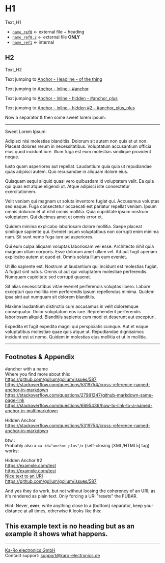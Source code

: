# H1
Text_H1

* [`name_ref0`](ref0#da-topic)  <- external file + heading
* [`name_ref0.2`](ref0)         <- external file **ONLY**
* [`name_ref1`][ref1]           <- internal


## H2
Text_H2

Text jumping to [Anchor - Headline - of the thing](#footnotes-appendix)

Text jumping to [Anchor - Inline - #anchor](#anchor)

Text jumping to [Anchor - Inline - hidden - #anchor_plus](#anchor_plus)

Text jumping to [Anchor - Inline - hidden #2 - #anchor_plus_plus](#anchor_plus_plus)

Now a separator & then some sweet lorem ipsum:

---

Sweet Lorem Ipsum:

Adipisci nisi molestiae blanditiis. Dolorum sit autem non quis et ut non.
Placeat dolores rerum in necessitatibus. Voluptatum accusantium officia eius
quod incidunt iure. Illum fuga est eum molestias similique provident neque.

Iusto quam asperiores aut repellat. Laudantium quia quia ut repudiandae quas
adipisci autem. Quo recusandae in aliquam dolore eius.

Quisquam sequi aliquid quasi vero quibusdam id voluptatem velit. Ea quia qui
quas est atque eligendi ut. Atque adipisci iste consectetur exercitationem.

Velit veniam qui magnam ut soluta inventore fugiat qui. Accusamus voluptas sed
eaque. Fuga consectetur occaecati est pariatur repellat veniam. Ipsum omnis
dolorum et ut nihil omnis mollitia. Quia cupiditate ipsum nostrum voluptatem.
Qui ducimus amet et omnis error et.

Quidem minima explicabo laboriosam dolore mollitia. Saepe placeat similique
sapiente qui. Eveniet ipsum voluptatibus non corrupti enim minima nam. Sit sunt
nemo fuga iure ad asperiores.

Qui eum culpa aliquam voluptas laboriosam vel esse. Architecto nihil quia magnam
ullam corporis. Esse dolorum amet ullam vel. Ad aut fugit aperiam explicabo
autem ut quod et. Omnis soluta illum eum eveniet.

Ut illo sapiente est. Nostrum ut laudantium qui incidunt est molestias fugiat. A
fugiat sint natus. Omnis ut aut qui voluptatem molestiae perferendis. Numquam
cupiditate sed corrupti quaerat.

Sit alias necessitatibus vitae eveniet perferendis voluptas libero. Labore
excepturi quo mollitia rem perferendis ipsum repellendus minima. Quidem ipsa
sint aut numquam sit dolorem blanditiis.

Maxime laudantium distinctio cum accusamus in velit doloremque consequatur.
Dolor voluptatum eos iure. Reprehenderit perferendis laboriosam aliquid.
Blanditiis sapiente cum modi et deserunt aut excepturi.

Expedita et fugit expedita magni qui perspiciatis cumque. Aut et eaque
voluptatibus molestiae quae quis atque ut. Repudiandae dignissimos incidunt est
ut nemo. Quidem in molestias eius mollitia et ut in mollitia.

---
## Footnotes & Appendix

[ref1]: https://example.com/test

<a id="anchor">#anchor with a name</a>  
Where you find more about this:  
https://github.com/gollum/gollum/issues/587  
https://stackoverflow.com/questions/5319754/cross-reference-named-anchor-in-markdown  
https://stackoverflow.com/questions/27981247/github-markdown-same-page-link  
https://stackoverflow.com/questions/6695439/how-to-link-to-a-named-anchor-in-multimarkdown  

<a id="anchor_plus"></a>Hidden Anchor  
https://stackoverflow.com/questions/5319754/cross-reference-named-anchor-in-markdown  

btw.:  
Probably also a `<a id="anchor_plus"/>` (self-closing [XML/HTML5] tag) works:

<a id="anchor_plus_plus"/>Hidden Anchor #2  
https://example.com/test  
https://example.com/test  
[Nice text to an URI](https://stackoverflow.com/questions/5319754/cross-reference-named-anchor-in-markdown)  
https://github.com/gollum/gollum/issues/587

And yes they do work, but not without loosing the coherency of an URI, as it's
rendered as plain text. Only forcing a URI "resets" the FUBAR.

Hint: Never, **ever**, write anything close to a (bottom) separator, keep your
distance at all times, otherwise it looks like this:

This example text is no heading but as an example it shows what happens.
---

---
[Ka-Ro electronics GmbH](http://www.karo-electronics.de)  
Contact support: support@karo-electronics.de